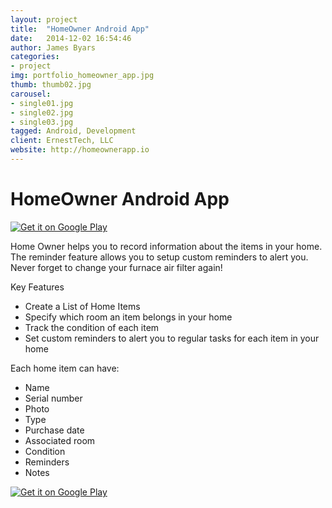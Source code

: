 ```yaml
---
layout: project
title:  "HomeOwner Android App"
date:   2014-12-02 16:54:46
author: James Byars
categories:
- project
img: portfolio_homeowner_app.jpg
thumb: thumb02.jpg
carousel:
- single01.jpg
- single02.jpg
- single03.jpg
tagged: Android, Development
client: ErnestTech, LLC
website: http://homeownerapp.io
---
```


# HomeOwner Android App

<a href='https://play.google.com/store/apps/details?id=innov.ernest.com.homeowner&utm_source=global_co&utm_medium=prtnr&utm_content=Mar2515&utm_campaign=PartBadge&pcampaignid=MKT-Other-global-all-co-prtnr-py-PartBadge-Mar2515-1'><img alt='Get it on Google Play' src='https://play.google.com/intl/en_us/badges/images/generic/en_badge_web_generic.png'/></a>

Home Owner helps you to record information about the items in your home.  The reminder feature allows you to setup custom reminders to alert you.  Never forget to change your furnace air filter again!

Key Features

* Create a List of Home Items
* Specify which room an item belongs in your home
* Track the condition of each item
* Set custom reminders to alert you to regular tasks for each item in your home

Each home item can have:

* Name
* Serial number
* Photo
* Type
* Purchase date
* Associated room
* Condition
* Reminders
* Notes

<a href='https://play.google.com/store/apps/details?id=innov.ernest.com.homeowner&utm_source=global_co&utm_medium=prtnr&utm_content=Mar2515&utm_campaign=PartBadge&pcampaignid=MKT-Other-global-all-co-prtnr-py-PartBadge-Mar2515-1'><img alt='Get it on Google Play' src='https://play.google.com/intl/en_us/badges/images/generic/en_badge_web_generic.png'/></a>
